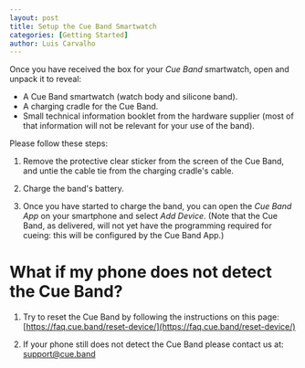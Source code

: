 ```yaml
---
layout: post
title: Setup the Cue Band Smartwatch
categories: [Getting Started]
author: Luis Carvalho
---
```


Once you have received the box for your *Cue Band* smartwatch, open and unpack it to reveal:

* A Cue Band smartwatch (watch body and silicone band).
* A charging cradle for the Cue Band.
* Small technical information booklet from the hardware supplier (most of that information will not be relevant for your use of the band).

Please follow these steps:

1. Remove the protective clear sticker from the screen of the Cue Band, and untie the cable tie from the charging cradle's cable.

2. Charge the band's battery.  

3. Once you have started to charge the band, you can open the *Cue Band App* on your smartphone and select *Add Device*.  (Note that the Cue Band, as delivered, will not yet have the programming required for cueing: this will be configured by the Cue Band App.)

# What if my phone does not detect the Cue Band?

1. Try to reset the Cue Band by following the instructions on this page: [https://faq.cue.band/reset-device/](https://faq.cue.band/reset-device/)

2. If your phone still does not detect the Cue Band please contact us at: [support@cue.band](mailto:support@cue.band)
